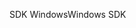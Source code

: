 <span data-ttu-id="f7140-101">SDK Windows</span><span class="sxs-lookup"><span data-stu-id="f7140-101">Windows SDK</span></span>